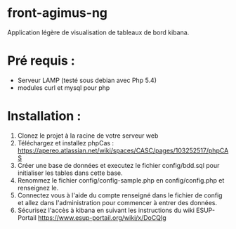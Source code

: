 # front-agimus-ng
Application légère de visualisation de tableaux de bord kibana. 

# Pré requis :
- Serveur LAMP (testé sous debian avec Php 5.4)
- modules curl et mysql pour php

# Installation :

1. Clonez le projet à la racine de votre serveur web
2. Téléchargez et installez phpCas : <https://apereo.atlassian.net/wiki/spaces/CASC/pages/103252517/phpCAS>
3. Créer une base de données et executez le fichier config/bdd.sql pour initialiser les tables dans cette base.
4. Renommez le fichier config/config-sample.php en config/config.php et renseignez le.
5. Connectez vous à l'aide du compte renseigné dans le fichier de config et allez dans l'administration pour commencer à entrer des données.
6. Sécurisez l'accès à kibana en suivant les instructions du wiki ESUP-Portail <https://www.esup-portail.org/wiki/x/DoCQIg>

